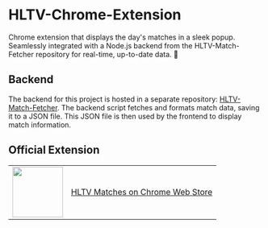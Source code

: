 # HLTV-Chrome-Extension
Chrome extension that displays the day's matches in a sleek popup. Seamlessly integrated with a Node.js backend from the HLTV-Match-Fetcher repository for real-time, up-to-date data. 🦉
## Backend
The backend for this project is hosted in a separate repository: [HLTV-Match-Fetcher](https://github.com/netistul/HLTV-Match-Fetcher). The backend script fetches and formats match data, saving it to a JSON file. This JSON file is then used by the frontend to display match information.
## Official Extension

<table>
  <tr>
    <td><img src="https://fonts.gstatic.com/s/i/productlogos/chrome_store/v7/192px.svg" width="100"/></td>
    <td style="vertical-align:middle;"><a href="https://chrome.google.com/webstore/detail/hltv-matches/mgngboaodngnlgbcfokbdehhdjfdjbcf">HLTV Matches on Chrome Web Store</a></td>
  </tr>
</table>
